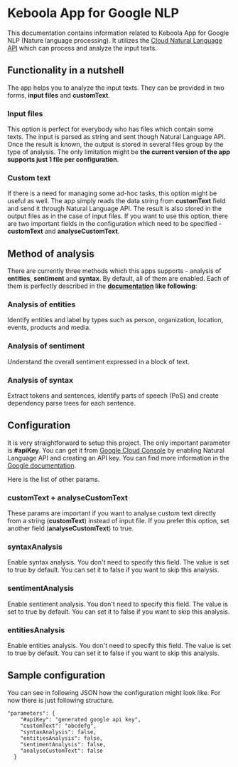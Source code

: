 # Keboola App for Google NLP

This documentation contains information related to Keboola App for Google NLP (Nature language processing). 
It utilizes the [Cloud Natural Language API](https://cloud.google.com/natural-language) which can process and analyze the input texts.

## Functionality in a nutshell
 
The app helps you to analyze the input texts. They can be provided in two forms, **input files** and **customText**.

### Input files

This option is perfect for everybody who has files which contain some texts. The input is parsed as string and sent though Natural Language API. Once the result is known, 
the output is stored in several files group by the type of analysis. The only limitation might be **the current version of the app supports just 1 file 
per configuration**.

### Custom text

If there is a need for managing some ad-hoc tasks, this option might be useful as well. The app simply reads the data string from **customText** field and send it through 
Natural Language API. The result is also stored in the output files as in the case of input files. If you want to use this option, there are two important fields in the 
configuration which need to be specified - **customText** and **analyseCustomText**.

## Method of analysis

There are currently three methods which this apps supports - analysis of **entities**, **sentiment** and **syntax**. By default, all of them are enabled. Each of 
them is perfectly described in the **[documentation](https://cloud.google.com/natural-language) like following**:

### Analysis of entities

Identify entities and label by types such as person, organization, location, events, products and media.
 
### Analysis of sentiment

Understand the overall sentiment expressed in a block of text.

### Analysis of syntax

Extract tokens and sentences, identify parts of speech (PoS) and create dependency parse trees for each sentence.

## Configuration

It is very straightforward to setup this project. The only important parameter is **#apiKey**. You can get it 
from [Google Cloud Console](https://console.cloud.google.com) by enabling Natural Language API and creating an API key. 
You can find more information in the [Google documentation](https://support.google.com/cloud/answer/6158862?hl=en).

Here is the list of other params.

### customText + analyseCustomText

These params are important if you want to analyse custom text directly from a string (**customText**) instead of input file. 
If you prefer this option, set another field (**analyseCustomText**) to true.
 
### syntaxAnalysis

Enable syntax analysis. You don't need to specify this field. The value is set to true by default. You can set it to false if you want to skip this analysis.

### sentimentAnalysis

Enable sentiment analysis. You don't need to specify this field. The value is set to true by default. You can set it to false if you want to skip this analysis.

### entitiesAnalysis

Enable entities analysis. You don't need to specify this field. The value is set to true by default. You can set it to false if you want to skip this analysis.

## Sample configuration

You can see in following JSON how the configuration might look like. For now there is just following structure.

    "parameters": {
        "#apiKey": "generated google api key",
        "customText": "abcdefg",
        "syntaxAnalysis": false,
        "entitiesAnalysis": false,
        "sentimentAnalysis": false,
        "analyseCustomText": false
      }